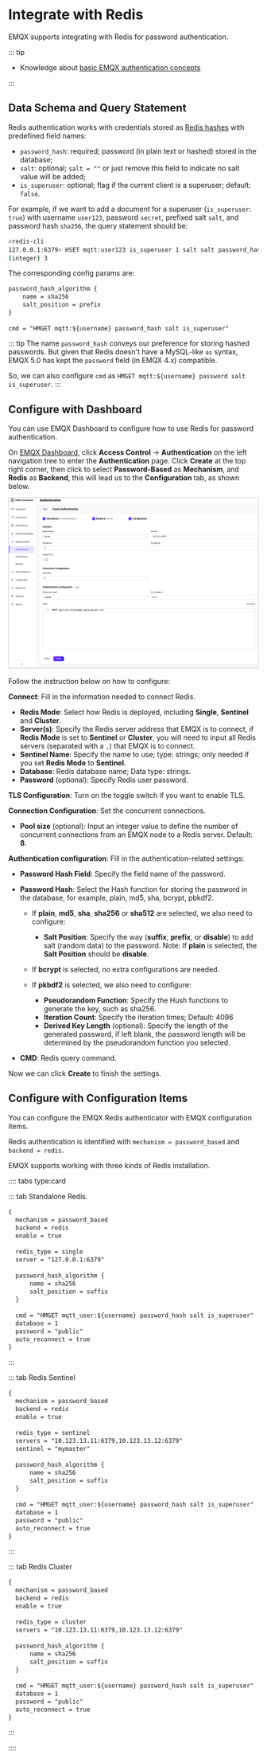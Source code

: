 # Integrate with Redis

EMQX supports integrating with Redis for password authentication. 

::: tip

- Knowledge about [basic EMQX authentication concepts](../authn/authn.md)

:::

## Data Schema and Query Statement

Redis authentication works with credentials stored as [Redis hashes](https://redis.io/docs/manual/data-types/#hashes) with predefined field names: 

- `password_hash`: required; password (in plain text or hashed) stored in the database; 
- `salt`: optional; `salt = ""` or just remove this field to indicate no salt value will be added; 
-  `is_superuser`: optional; flag if the current client is a superuser; default: `false`.

For example, if we want to add a document for a superuser (`is_superuser`: `true`) with username `user123`, password `secret`, prefixed salt `salt`, and password hash `sha256`, the query statement should be:

```bash
>redis-cli
127.0.0.1:6379> HSET mqtt:user123 is_superuser 1 salt salt password_hash ac63a624e7074776d677dd61a003b8c803eb11db004d0ec6ae032a5d7c9c5caf
(integer) 3
```

The corresponding config params are:

```
password_hash_algorithm {
    name = sha256
    salt_position = prefix
}

cmd = "HMGET mqtt:${username} password_hash salt is_superuser"
```

::: tip
The name `password_hash` conveys our preference for storing hashed passwords. But given that Redis doesn't have a MySQL-like `as` syntax, EMQX 5.0 has kept the `password` field (in EMQX 4.x) compatible.

So, we can also configure `cmd` as `HMGET mqtt:${username} password salt is_superuser`.
:::

## Configure with Dashboard

You can use EMQX Dashboard to configure how to use Redis for password authentication. 

On [EMQX Dashboard](http://127.0.0.1:18083/#/authentication), click **Access Control** -> **Authentication** on the left navigation tree to enter the **Authentication** page. Click **Create** at the top right corner, then click to select **Password-Based** as **Mechanism**, and **Redis** as **Backend**, this will lead us to the **Configuration** tab, as shown below. 

![Authentication with redis](./assets/authn-redis.png)

Follow the instruction below on how to configure:

**Connect**: Fill in the information needed to connect Redis.

- **Redis Mode**: Select how Redis is deployed, including **Single**, **Sentinel** and **Cluster**. 
- **Server(s)**: Specify the Redis server address that EMQX is to connect, if **Redis Mode** is set to **Sentinel** or **Cluster**, you will need to input all Redis servers (separated with a `,`) that EMQX is to connect.
- **Sentinel Name**: Specify the name to use; type: strings; only needed if you set **Redis Mode** to **Sentinel**.
- **Database**: Redis database name; Data type: strings.
- **Password** (optional): Specify Redis user password. 

**TLS Configuration**: Turn on the toggle switch if you want to enable TLS. 

**Connection Configuration**: Set the concurrent connections.

- **Pool size** (optional): Input an integer value to define the number of concurrent connections from an EMQX node to a Redis server. Default: **8**. 

**Authentication configuration**: Fill in the authentication-related settings:

- **Password Hash Field**: Specify the field name of the password.
- **Password Hash**: Select the Hash function for storing the password in the database, for example, plain, md5, sha, bcrypt, pbkdf2. 
  - If **plain**, **md5**, **sha**, **sha256** or **sha512** are selected, we also need to configure:
    - **Salt Position**: Specify the way (**suffix**, **prefix**, or **disable**) to add salt (random data) to the password. Note: If **plain** is selected, the **Salt Position** should be **disable**. 

  - If **bcrypt** is selected, no extra configurations are needed. 
  - If **pkbdf2** is selected, we also need to configure:
    - **Pseudorandom Function**: Specify the Hush functions to generate the key, such as sha256. 
    - **Iteration Count**: Specify the iteration times; Default: 4096
    - **Derived Key Length** (optional): Specify the length of the generated password, if left blank, the password length will be determined by the pseudorandom function you selected. 

- **CMD**: Redis query command. 

Now we can click **Create** to finish the settings. 

## Configure with Configuration Items

You can configure the EMQX Redis authenticator with EMQX configuration items. <!--For detailed operation steps, see  [authn-redis:standalone](../../configuration/configuration-manual.md#authn-redis:standalone), [authn-redis:sentinel](../../configuration/configuration-manual.md#authn-redis:sentinel), and  [authn-redis:cluster](../../configuration/configuration-manual.md#authn-redis:cluster).-->

Redis authentication is identified with `mechanism = password_based` and `backend = redis`.

EMQX supports working with three kinds of Redis installation.

:::: tabs type:card

::: tab Standalone Redis.

```
{
  mechanism = password_based
  backend = redis
  enable = true

  redis_type = single
  server = "127.0.0.1:6379"

  password_hash_algorithm {
      name = sha256
      salt_position = suffix
  }

  cmd = "HMGET mqtt_user:${username} password_hash salt is_superuser"
  database = 1
  password = "public"
  auto_reconnect = true
}
```

:::

::: tab Redis Sentinel 

```
{
  mechanism = password_based
  backend = redis
  enable = true

  redis_type = sentinel
  servers = "10.123.13.11:6379,10.123.13.12:6379"
  sentinel = "mymaster"

  password_hash_algorithm {
      name = sha256
      salt_position = suffix
  }

  cmd = "HMGET mqtt_user:${username} password_hash salt is_superuser"
  database = 1
  password = "public"
  auto_reconnect = true
}
```

:::

::: tab Redis Cluster 

```
{
  mechanism = password_based
  backend = redis
  enable = true

  redis_type = cluster
  servers = "10.123.13.11:6379,10.123.13.12:6379"

  password_hash_algorithm {
      name = sha256
      salt_position = suffix
  }

  cmd = "HMGET mqtt_user:${username} password_hash salt is_superuser"
  database = 1
  password = "public"
  auto_reconnect = true
}
```

:::

::::

